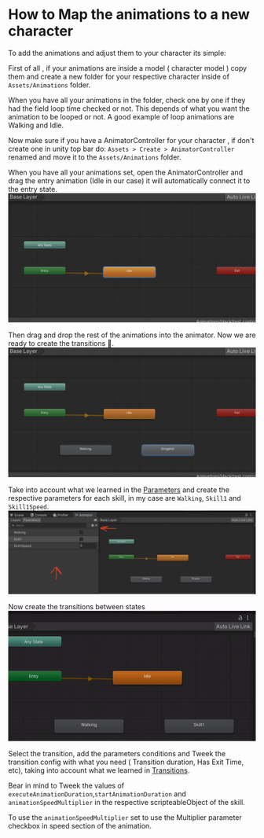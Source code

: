 # How to Map the animations to a new character

To add the animations and adjust them to your character its simple:

First of all , if your animations are inside a model ( character model ) copy them and create a new folder for your respective character inside of `Assets/Animations` folder.

When you have all your animations in the folder, check one by one if they had the field loop time checked or not. This depends of what you want the animation to be looped or not. A good example of loop animations are Walking and Idle.

Now make sure if you have a AnimatorController for your character , if don't create one in unity top bar do:
`Assets > Create > AnimatorController` renamed and move it to the `Assets/Animations` folder.

When you have all your animations set, open the AnimatorController and drag the entry animation (Idle in our case) it will automatically connect it to the entry state.
![](./images/Entry.png)

Then drag and drop the rest of the animations into the animator. Now we are ready to create the transitions 🤙.
![](./images/Drag_drop.png)

Take into account what we learned in the [Parameters](./animations.md) and create the respective parameters for each skill, in my case are `Walking`, `Skill1` and `Skill1Speed`.
![](./images/Parameters.png)

Now create the transitions between states
![](./videos/transitions.gif)

Select the transition, add the parameters conditions and Tweek the transition config with what you need ( Transition duration, Has Exit Time, etc), taking into account what we learned in [Transitions](./animations.md).

Bear in mind to Tweek the values of `executeAnimationDuration`,`startAnimationDuration` and `animationSpeedMultiplier` in the respective scripteableObject of the skill.

To use the `animationSpeedMultiplier` set to use the Multiplier parameter checkbox in speed section of the animation.
